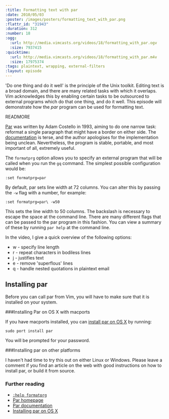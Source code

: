```yaml
--- 
:title: Formatting text with par
:date: 2010/05/03
:poster: /images/posters/formatting_text_with_par.png
:flattr_id: "31943"
:duration: 312
:number: 18
:ogg: 
  :url: http://media.vimcasts.org/videos/18/formatting_with_par.ogv
  :size: 7937415
:quicktime: 
  :url: http://media.vimcasts.org/videos/18/formatting_with_par.m4v
  :size: 17975374
:tags: plaintext, wrapping, external-filters
:layout: episode
---
```


'Do one thing and do it well' is the principle of the Unix toolkit. Editing text is a broad domain, and there are many related tasks with which it overlaps. Vim acknowledges this by enabling certain tasks to be outsourced to external programs which do that one thing, and do it well. This episode will demonstrate how the *par* program can be used for formatting text.


READMORE


[Par][par] was written by Adam Costello in 1993, aiming to do one narrow task: reformat a single paragraph that might have a border on either side. The [documentation][par_doc] is terse, and the author apologises for the implementation being unclean. Nevertheless, the program is stable, portable, and most important of all, extremely useful.

The `formatprg` option allows you to specify an external program that will be called when you run the `gq` command. The simplest possible configuration would be:

    :set formatprg=par

By default, par sets line width at 72 columns. You can alter this by passing the `-w` flag with a number, for example:

    :set formatprg=par\ -w50

This sets the line width to 50 columns. The backslash is necessary to escape the space at the command line. There are many different flags that can be passed to the par program in this fashion. You can view a summary of these by running `par help` at the command line. 

In the video, I give a quick overview of the following options:

* w - specify line length
* r - repeat characters in bodiless lines
* j - justifies text
* e - remove 'superflous' lines
* q - handle nested quotations in plaintext email

## Installing par

Before you can call par from Vim, you will have to make sure that it is installed on your system. 

###Installing Par on OS X with macports

If you have macports installed, you can [install par on OS X][par_osx] by running:

    sudo port install par

You will be prompted for your password.

###Installing par on other platforms

I haven't had time to try this out on either Linux or Windows. Please leave a comment if you find an article on the web with good instructions on how to install par, or build it from source.

### Further reading

* [`:help formatprg`][formatprg]
* [Par homepage][par]
* [Par documentation][par_doc]
* [Installing par on OS X][par_osx]

[formatprg]: http://vimdoc.sourceforge.net/htmldoc/options.html#'formatprg'
[par]: http://www.nicemice.net/par/
[par_doc]: http://www.nicemice.net/par/par-doc.var
[par_osx]: http://par.darwinports.com/
